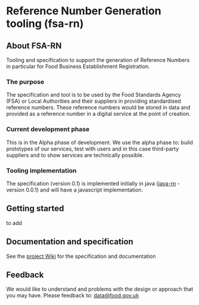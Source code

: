 # Reference Number Generation tooling (fsa-rn)


## About FSA-RN
Tooling and specification to support the generation of Reference Numbers in particular for Food Business Establishment Registration.

### The purpose
The specification and tool is to be used by the Food Standards Agency (FSA) or Local Authorities and their suppliers in providing standardised reference numbers.  These reference numbers would be stored in data and provided as a reference number in a digital service at the point of creation.   

### Current development phase
This is in the Alpha phase of development.  We use the alpha phase to: build prototypes of our services, test with users and in this case third-party suppliers and to show services are technically possible.

### Tooling implementation
The specification (version 0.1) is implemented initially in java ([java-rn](https://github.com/FoodStandardsAgency/rrn-gen/tree/master/java-rn) - version 0.0.1) and will have a javascript implementation.  

## Getting started
to add

## Documentation and specification
See the [project Wiki](https://github.com/FoodStandardsAgency/rrn-gen/wiki/FSA-RN-Documentation-and-Specification) for the specification and documentation


## Feedback
We would like to understand and problems with the design or approach that you may have.  Please feedback to: data@food.gov.uk
